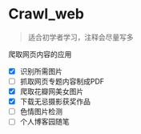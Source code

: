# Crawl_web
> 适合初学者学习，注释会尽量写多

爬取网页内容的应用
- [x] 识别所需图片 
- [ ] 抓取网页专题内容制成PDF 
- [x] 爬取花瓣网美女图片 
- [x] 下载无忌摄影获奖作品 
- [ ] 色情图片检测 
- [ ] 个人博客园随笔 